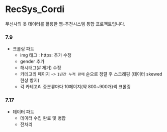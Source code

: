 # RecSys_Cordi
무신사의 옷 데이터를 활용한 웹-추천시스템 통합 프로젝트입니다.


### 7.9
- 크롤링 파트
  - img 태그 : https: 추가 수정 
  - gender 추가
  - 해시태그(# 제거) 수정
  - 카테고리 페이지 -> `1년간 누적 판매` 순으로 정렬 후 스크래핑 (데이터 skewed 현상 방지)
  - 각 카테고리 중분류마다 10페이지(약 800~900개)씩 크롤링

### 7.17 
- 데이터 파트
  - 데이터 수집 완료 및 병합
  - 전처리  
